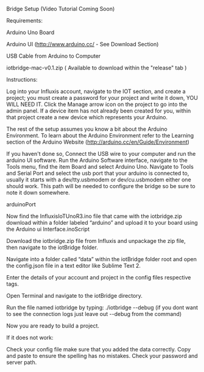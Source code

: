 Bridge Setup
(Video Tutorial Coming Soon)

Requirements:

Arduino Uno Board

Arduino UI (http://www.arduino.cc/ - See Download Section)

USB Cable from Arduino to Computer

iotbridge-mac-v0.1.zip ( Available to download within the "release" tab )

Instructions:

Log into your Influxis account, navigate to the IOT section, and create a project; you must create a password for your project and write it down, YOU WILL NEED IT.  Click the Manage arrow icon on the project to go into the admin panel.  If a device item has not already been created for you, within that project create a new device which represents your Arduino.

The rest of the setup assumes you know a bit about the Arduino Environment. To learn about the Arduino Environment refer to the Learning section of the Arduino Website (http://arduino.cc/en/Guide/Environment)

If you haven't done so, Connect the USB wire to your computer and run the arduino UI software.  Run the Arduino Software interface, navigate to the Tools menu, find the item Board and select Arduino Uno. Navigate to Tools and Serial Port and select the usb port that your arduino is connected to, usually it starts with a dev/tty.usbmodem or dev/cu.usbmodem either one should work.  This path will be needed to configure the bridge so be sure to note it down somewhere.

arduinoPort

Now find the InfluxisIoTUnoR3.ino file that came with the iotbridge.zip download within a folder labeled “arduino” and upload it to your board using the Arduino ui Interface.inoScript

Download the iotbridge.zip file from Influxis and unpackage the zip file, then navigate to the iotBridge folder.

Navigate into a folder called “data” within the iotBridge folder root and open the config.json file in a text editor like Sublime Text 2.

Enter the details of your account and project in the config files respective tags.

Open Terminal and navigate to the iotBridge directory.

Run the file named iotbridge by typing:  ./iotbridge --debug (if you dont want to see the connection logs just leave out --debug from the command)

Now you are ready to build a project.

If it does not work:

Check your config file make sure that you added the data correctly. Copy and paste to ensure the spelling has no mistakes.
Check your password and server path.
